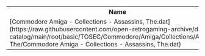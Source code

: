 <table>
<tr><th>Name</th><th>Size</th></tr>
<tr><td>[Commodore Amiga - Collections - Assassins, The.dat](https://raw.githubusercontent.com/open-retrogaming-archive/dat-catalog/main/root/basic/TOSEC/Commodore/Amiga/Collections/Assassins, The/Commodore Amiga - Collections - Assassins, The.dat)</td><td>293486</td></tr>
</table>
